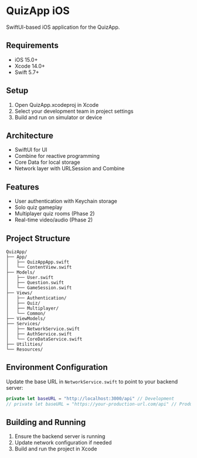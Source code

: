 # QuizApp iOS

SwiftUI-based iOS application for the QuizApp.

## Requirements
- iOS 15.0+
- Xcode 14.0+
- Swift 5.7+

## Setup
1. Open QuizApp.xcodeproj in Xcode
2. Select your development team in project settings
3. Build and run on simulator or device

## Architecture
- SwiftUI for UI
- Combine for reactive programming
- Core Data for local storage
- Network layer with URLSession and Combine

## Features
- User authentication with Keychain storage
- Solo quiz gameplay
- Multiplayer quiz rooms (Phase 2)
- Real-time video/audio (Phase 2)

## Project Structure
```
QuizApp/
├── App/
│   ├── QuizAppApp.swift
│   └── ContentView.swift
├── Models/
│   ├── User.swift
│   ├── Question.swift
│   └── GameSession.swift
├── Views/
│   ├── Authentication/
│   ├── Quiz/
│   ├── Multiplayer/
│   └── Common/
├── ViewModels/
├── Services/
│   ├── NetworkService.swift
│   ├── AuthService.swift
│   └── CoreDataService.swift
├── Utilities/
└── Resources/
```

## Environment Configuration
Update the base URL in `NetworkService.swift` to point to your backend server:

```swift
private let baseURL = "http://localhost:3000/api" // Development
// private let baseURL = "https://your-production-url.com/api" // Production
```

## Building and Running
1. Ensure the backend server is running
2. Update network configuration if needed
3. Build and run the project in Xcode